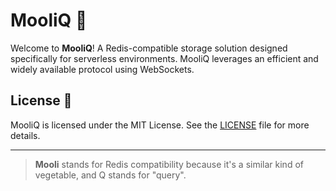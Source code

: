 # MooliQ 🌱

Welcome to **MooliQ**! A Redis-compatible storage solution designed specifically for serverless environments. MooliQ leverages an efficient and widely available protocol using WebSockets.

## License 📄

MooliQ is licensed under the MIT License. See the [LICENSE](LICENSE) file for more details.

---

> **Mooli** stands for Redis compatibility because it's a similar kind of vegetable, and Q stands for "query".
